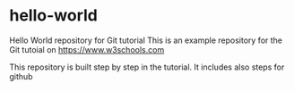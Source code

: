 # hello-world
Hello World repository for Git tutorial
This is an example repository for the Git tutoial on https://www.w3schools.com

This repository is built step by step in the tutorial. 
It includes also steps for github
